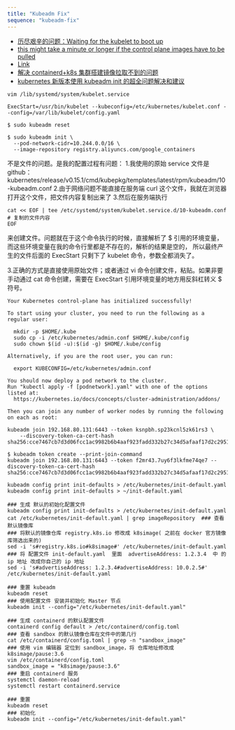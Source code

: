 ```yaml
---
title: "Kubeadm Fix"
sequence: "kubeadm-fix"
---
```


- [历尽艰辛的问题：Waiting for the kubelet to boot up](https://blog.csdn.net/ygd11/article/details/129277208)
- [this might take a minute or longer if the control plane images have to be pulled](https://github.com/kubernetes/kubeadm/issues/1023)
- [Link](https://raw.githubusercontent.com/kubernetes/release/v0.15.1/cmd/kubepkg/templates/latest/rpm/kubeadm/10-kubeadm.conf)
- [解决 containerd+k8s 集群搭建镜像拉取不到的问题](https://blog.csdn.net/m0_51510236/article/details/131312289)
- [kubernetes 新版本使用 kubeadm init 的超全问题解决和建议](https://blog.csdn.net/weixin_52156647/article/details/129765134)

```text
vim /lib/systemd/system/kubelet.service
```

```text
ExecStart=/usr/bin/kubelet --kubeconfig=/etc/kubernetes/kubelet.conf --config=/var/lib/kubelet/config.yaml
```

```text
$ sudo kubeadm reset
```

```text
$ sudo kubeadm init \
  --pod-network-cidr=10.244.0.0/16 \
  --image-repository registry.aliyuncs.com/google_containers
```

不是文件的问题。是我的配置过程有问题：
1.我使用的原始 service 文件是 github：kubernetes/release/v0.15.1/cmd/kubepkg/templates/latest/rpm/kubeadm/10-kubeadm.conf
2.由于网络问题不能直接在服务端 curl 这个文件，我就在浏览器打开这个文件，把文件内容复制出来了
3.然后在服务端执行

```text
cat << EOF | tee /etc/systemd/system/kubelet.service.d/10-kubeadm.conf
# 复制的文件内容
EOF
```

来创建文件。问题就在于这个命令执行的时候，直接解析了 $ 引用的环境变量，而这些环境变量在我的命令行里都是不存在的，解析的结果是空的，
所以最终产生的文件后面的 ExecStart 只剩下了 kubelet 命令，参数全都消失了。

3.正确的方式是直接使用原始文件；或者通过 vi 命令创建文件，粘贴。如果非要手动通过 cat 命令创建，需要在 ExecStart 引用环境变量的地方用反斜杠转义 $ 符号。

```text
Your Kubernetes control-plane has initialized successfully!

To start using your cluster, you need to run the following as a regular user:

  mkdir -p $HOME/.kube
  sudo cp -i /etc/kubernetes/admin.conf $HOME/.kube/config
  sudo chown $(id -u):$(id -g) $HOME/.kube/config

Alternatively, if you are the root user, you can run:

  export KUBECONFIG=/etc/kubernetes/admin.conf

You should now deploy a pod network to the cluster.
Run "kubectl apply -f [podnetwork].yaml" with one of the options listed at:
  https://kubernetes.io/docs/concepts/cluster-administration/addons/

Then you can join any number of worker nodes by running the following on each as root:

kubeadm join 192.168.80.131:6443 --token ksnpbh.sp23kcnl5zk61rs3 \
	--discovery-token-ca-cert-hash sha256:cce7467cb7d3d06fcc1ac9982b6b4aaf923fadd332b27c34d5afaaf17d2c2951
```

```text
$ kubeadm token create --print-join-command
kubeadm join 192.168.80.131:6443 --token f2mr43.7uy6f3lkfme74qe7 --discovery-token-ca-cert-hash sha256:cce7467cb7d3d06fcc1ac9982b6b4aaf923fadd332b27c34d5afaaf17d2c2951
```

```text
kubeadm config print init-defaults > /etc/kubernetes/init-default.yaml
kubeadm config print init-defaults > ~/init-default.yaml
```

```text
### 生成 默认的初始化配置文件
kubeadm config print init-defaults > /etc/kubernetes/init-default.yaml
cat /etc/kubernetes/init-default.yaml | grep imageRepository  ### 查看默认镜像库
### 将默认的镜像仓库 registry.k8s.io 修改成 k8simage( 之前在 docker 官方镜像库筛选出来的)
sed -i 's#registry.k8s.io#k8simage#' /etc/kubernetes/init-default.yaml 
### 将 配置文件 init-default.yaml  里面  advertiseAddress: 1.2.3.4  中 的 ip 地址 改成你自己的 ip 地址 
sed -i 's#advertiseAddress: 1.2.3.4#advertiseAddress: 10.0.2.5#' /etc/kubernetes/init-default.yaml
```

```text
### 重置 kubeadm
kubeadm reset 
### 使用配置文件 安装并初始化 Master 节点
kubeadm init --config="/etc/kubernetes/init-default.yaml" 

```

```text
### 生成 containerd 的默认配置文件
containerd config default > /etc/containerd/config.toml 
### 查看 sandbox 的默认镜像仓库在文件中的第几行 
cat /etc/containerd/config.toml | grep -n "sandbox_image"  
### 使用 vim 编辑器 定位到 sandbox_image，将 仓库地址修改成 k8simage/pause:3.6
vim /etc/containerd/config.toml  
sandbox_image = "k8simage/pause:3.6"  
### 重启 containerd 服务  
systemctl daemon-reload
systemctl restart containerd.service

```

```text
### 重置 
kubeadm reset
### 初始化
kubeadm init --config="/etc/kubernetes/init-default.yaml" 

```
